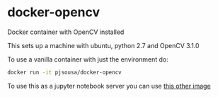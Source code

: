 # docker-opencv
Docker container with OpenCV installed

This sets up a machine with ubuntu, python 2.7 and OpenCV 3.1.0

To use a vanilla container with just the environment do:

``` bash
docker run -it pjsousa/docker-opencv
```

To use this as a jupyter notebook server you can use [this other image](https://github.com/pjsousa/docker-jupyteropencv)
